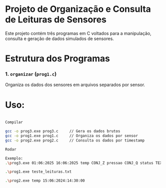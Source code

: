 # Projeto de Organização e Consulta de Leituras de Sensores

Este projeto contém três programas em C voltados para a manipulação, consulta e geração de dados simulados de sensores.

# Estrutura dos Programas

### 1. `organizar` (`prog1.c`)
Organiza os dados dos sensores em arquivos separados por sensor.

# Uso: 
```bash

Compilar

gcc -o prog3.exe prog3.c     // Gera os dados brutos
gcc -o prog1.exe prog1.c     // Organiza os dados por sensor 
gcc -o prog2.exe prog2.c     // Consulta os dados por timestamp

Rodar

Exemplo:
.\prog3.exe 01:06:2025 16:06:2025 temp CONJ_Z pressao CONJ_Q status TEXTO ativo BINARIO 

.\prog1.exe teste_leituras.txt

.\prog2.exe temp 15:06:2024:14:30:00